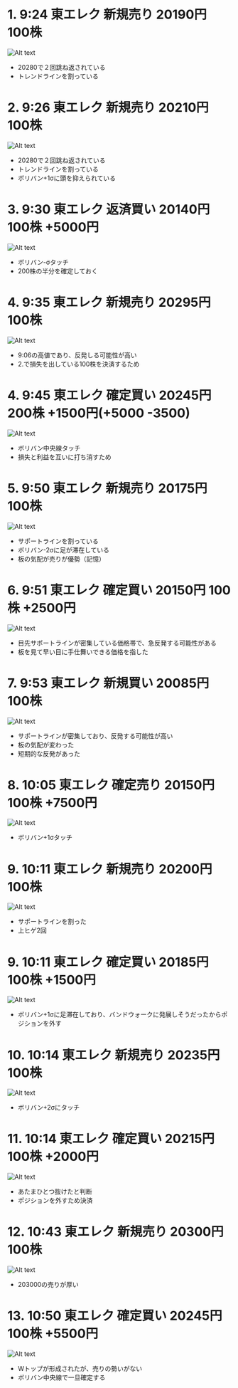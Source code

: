 
# 1. 9:24 東エレク 新規売り 20190円 100株
![Alt text](image.png)
* 20280で２回跳ね返されている
* トレンドラインを割っている

# 2. 9:26 東エレク 新規売り 20210円 100株
![Alt text](image-1.png)
* 20280で２回跳ね返されている
* トレンドラインを割っている
* ボリバン+1σに頭を抑えられている

# 3. 9:30 東エレク 返済買い 20140円 100株 +5000円
![Alt text](image-2.png)
* ボリバン-σタッチ
* 200株の半分を確定しておく

# 4. 9:35 東エレク 新規売り 20295円 100株
![Alt text](image-3.png)
* 9:06の高値であり、反発しる可能性が高い
* 2.で損失を出している100株を決済するため


# 4. 9:45 東エレク 確定買い 20245円 200株 +1500円(+5000 -3500)
![Alt text](image-4.png)
* ボリバン中央線タッチ
* 損失と利益を互いに打ち消すため

# 5. 9:50 東エレク 新規売り 20175円 100株
![Alt text](image-5.png)
* サポートラインを割っている
* ボリバン-2σに足が滞在している
* 板の気配が売りが優勢（記憶）

# 6. 9:51 東エレク 確定買い 20150円 100株 +2500円
![Alt text](image-6.png)
* 目先サポートラインが密集している価格帯で、急反発する可能性がある
* 板を見て早い目に手仕舞いできる価格を指した

# 7. 9:53 東エレク 新規買い 20085円 100株
![Alt text](image-7.png)
* サポートラインが密集しており、反発する可能性が高い
* 板の気配が変わった
* 短期的な反発があった

# 8. 10:05 東エレク 確定売り 20150円 100株 +7500円
![Alt text](image-8.png)
* ボリバン+1σタッチ

# 9. 10:11 東エレク 新規売り 20200円 100株
![Alt text](image-9.png)
* サポートラインを割った
* 上ヒゲ2回


# 9. 10:11 東エレク 確定買い 20185円 100株 +1500円
![Alt text](image-9.png)
* ボリバン+1σに足滞在しており、バンドウォークに発展しそうだったからポジションを外す

# 10. 10:14 東エレク 新規売り 20235円 100株 
![Alt text](image-10.png)
* ボリバン+2σにタッチ

# 11. 10:14 東エレク 確定買い 20215円 100株 +2000円
![Alt text](image-10.png)
* あたまひとつ抜けたと判断
* ポジションを外すため決済

# 12. 10:43 東エレク 新規売り 20300円 100株 
![Alt text](image-11.png)
* 203000の売りが厚い

# 13. 10:50  東エレク 確定買い 20245円 100株 +5500円
![Alt text](image-12.png)
* Wトップが形成されたが、売りの勢いがない
* ボリバン中央線で一旦確定する





